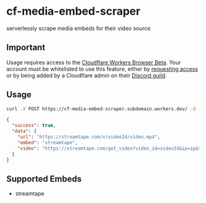 # cf-media-embed-scraper

serverlessly scrape media embeds for their video source

## Important

Usage requires access to the [Cloudflare Workers Browser Beta](https://blog.cloudflare.com/introducing-workers-browser-rendering-api/). Your account must be whitelisted to use this feature, either by [requesting access](https://www.cloudflare.com/lp/workers-browser-rendering-api/) or by being added by a Cloudflare admin on their [Discord guild](https://discord.gg/cloudflaredev).

## Usage

```bash
curl -X POST https://cf-media-embed-scraper.subdomain.workers.dev/ -d '{ "embed": "streamtape", "url": "https://streamtape.com/v/videoId/video.mp4"}'
```

```json
{
  "success": true,
  "data": {
    "url": "https://streamtape.com/v/videoId/video.mp4",
    "embed": "streamtape",
    "video": "https://streamtape.com/get_video?video_id=videoId&ip=ip&token=token&expires=expires"
  }
}
```

## Supported Embeds

- streamtape
